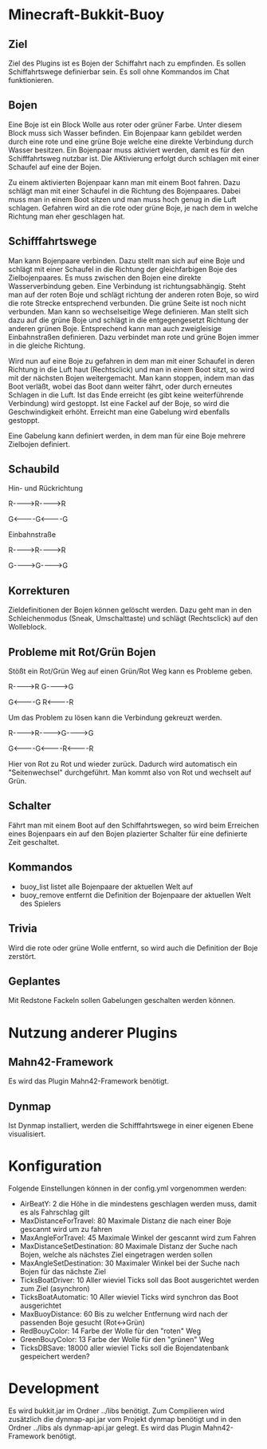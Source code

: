Minecraft-Bukkit-Buoy
=====================

Ziel
----

Ziel des Plugins ist es Bojen der Schiffahrt nach zu empfinden.
Es sollen Schiffahrtswege definierbar sein. Es soll ohne Kommandos im Chat funktionieren.

Bojen
-----

Eine Boje ist ein Block Wolle aus roter oder grüner Farbe. Unter diesem Block muss sich Wasser befinden.
Ein Bojenpaar kann gebildet werden durch eine rote und eine grüne Boje welche eine direkte Verbindung durch Wasser besitzen.
Ein Bojenpaar muss aktiviert werden, damit es für den Schifffahrtsweg nutzbar ist.
Die AKtivierung erfolgt durch schlagen mit einer Schaufel auf eine der Bojen.

Zu einem aktivierten Bojenpaar kann man mit einem Boot fahren.
Dazu schlägt man mit einer Schaufel in die Richtung des Bojenpaares.
Dabei muss man in einem Boot sitzen und man muss hoch genug in die Luft schlagen.
Gefahren wird an die rote oder grüne Boje, je nach dem in welche Richtung man eher geschlagen hat.

Schifffahrtswege
----------------

Man kann Bojenpaare verbinden. Dazu stellt man sich auf eine Boje und schlägt mit einer Schaufel
in die Richtung der gleichfarbigen Boje des Zielbojenpaares. Es muss zwischen den Bojen eine direkte Wasserverbindung geben.
Eine Verbindung ist richtungsabhängig. Steht man auf der roten Boje und schlägt richtung der anderen roten Boje,
so wird die rote Strecke entsprechend verbunden. Die grüne Seite ist noch nicht verbunden.
Man kann so wechselseitige Wege definieren. Man stellt sich dazu auf die grüne Boje und schlägt in die
entgegengesetzt Richtung der anderen grünen Boje.
Entsprechend kann man auch zweigleisige Einbahnstraßen definieren. Dazu verbindet man rote und grüne Bojen
immer in die gleiche Richtung.

Wird nun auf eine Boje zu gefahren in dem man mit einer Schaufel in deren Richtung in die Luft haut (Rechtsclick) und man in einem
Boot sitzt, so wird mit der nächsten Bojen weitergemacht. Man kann stoppen, indem man das Boot verläßt,
wobei das Boot dann weiter fährt, oder durch erneutes Schlagen in die Luft.
Ist das Ende erreicht (es gibt keine weiterführende Verbindung) wird gestoppt.
Ist eine Fackel auf der Boje, so wird die Geschwindigkeit erhöht.
Erreicht man eine Gabelung wird ebenfalls gestoppt.

Eine Gabelung kann definiert werden, in dem man für eine Boje mehrere Zielbojen definiert.

Schaubild
---------


Hin- und Rückrichtung

R---->R---->R

G<----G<----G


Einbahnstraße

R---->R---->R

G---->G---->G


Korrekturen
-----------

Zieldefinitionen der Bojen können gelöscht werden. Dazu geht man in den Schleichenmodus (Sneak, Umschalttaste)
und schlägt (Rechtsclick) auf den Wolleblock. 

Probleme mit Rot/Grün Bojen
---------------------------

Stößt ein Rot/Grün Weg auf einen Grün/Rot Weg kann es Probleme geben. 

R---->R      G---->G

G<----G      R<----R

Um das Problem zu lösen kann die Verbindung gekreuzt werden.

R---->R---->G---->G

G<----G<----R<----R

Hier von Rot zu Rot und wieder zurück. Dadurch wird automatisch ein "Seitenwechsel" durchgeführt.
Man kommt also von Rot und wechselt auf Grün.

Schalter
--------

Fährt man mit einem Boot auf den Schiffahrtswegen,
so wird beim Erreichen eines Bojenpaars ein auf den Bojen plazierter Schalter für eine definierte Zeit geschaltet.

Kommandos
---------

* buoy_list   listet alle Bojenpaare der aktuellen Welt auf
* buoy_remove entfernt die Definition der Bojenpaare der aktuellen Welt des Spielers

Trivia
------

Wird die rote oder grüne Wolle entfernt, so wird auch die Definition der Boje zerstört. 

Geplantes
---------

Mit Redstone Fackeln sollen Gabelungen geschalten werden können.

Nutzung anderer Plugins
=======================

Mahn42-Framework
----------------

Es wird das Plugin Mahn42-Framework benötigt.

Dynmap
------

Ist Dynmap installiert, werden die Schifffahrtswege in einer eigenen Ebene visualisiert.

Konfiguration
=============

Folgende Einstellungen können in der config.yml vorgenommen werden:
- AirBeatY: 2                     die Höhe in die mindestens geschlagen werden muss, damit es als Fahrschlag gilt
- MaxDistanceForTravel: 80        Maximale Distanz die nach einer Boje gescannt wird um zu fahren
- MaxAngleForTravel: 45           Maximale Winkel der gescannt wird zum Fahren
- MaxDistanceSetDestination: 80   Maximale Distanz der Suche nach Bojen, welche als nächstes Ziel eingetragen werden sollen
- MaxAngleSetDestination: 30      Maximaler Winkel bei der Suche nach Bojen für das nächste Ziel
- TicksBoatDriver: 10             Aller wieviel Ticks soll das Boot ausgerichtet werden zum Ziel (asynchron)
- TicksBoatAutomatic: 10          Aller wieviel Ticks wird synchron das Boot ausgerichtet
- MaxBuoyDistance: 60             Bis zu welcher Entfernung wird nach der passenden Boje gesucht (Rot<->Grün)
- RedBouyColor: 14                Farbe der Wolle für den "roten" Weg
- GreenBouyColor: 13              Farbe der Wolle für den "grünen" Weg
- TicksDBSave: 18000              aller wieviel Ticks soll die Bojendatenbank gespeichert werden?

Development
===========

Es wird bukkit.jar im Ordner ../libs benötigt.
Zum Compilieren wird zusätzlich die dynmap-api.jar vom Projekt dynmap benötigt und in den Ordner ../libs als dynmap-api.jar gelegt.
Es wird das Plugin Mahn42-Framework benötigt.
